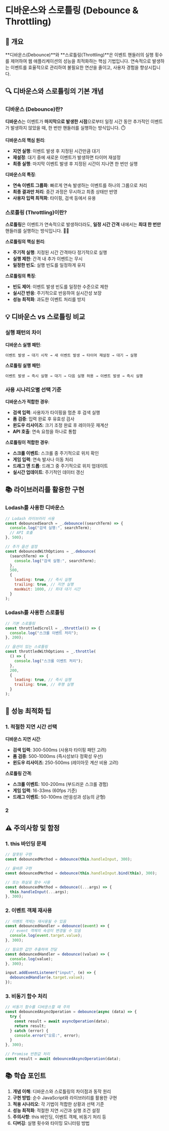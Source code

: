 # 디바운스와 스로틀링 (Debounce & Throttling)

## 📖 개요

**디바운스(Debounce)**와 **스로틀링(Throttling)**은 이벤트 핸들러의 실행 횟수를 제어하여 웹 애플리케이션의 성능을 최적화하는 핵심 기법입니다. 연속적으로 발생하는 이벤트를 효율적으로 관리하여 불필요한 연산을 줄이고, 사용자 경험을 향상시킵니다.

## 🔍 디바운스와 스로틀링의 기본 개념

### 디바운스 (Debounce)란?

**디바운스**는 이벤트가 **마지막으로 발생한 시점**으로부터 일정 시간 동안 추가적인 이벤트가 발생하지 않았을 때, 한 번만 핸들러를 실행하는 방식입니다. ⏱️

**디바운스의 핵심 원리**:

- **지연 실행**: 이벤트 발생 후 지정된 시간만큼 대기
- **재설정**: 대기 중에 새로운 이벤트가 발생하면 타이머 재설정
- **최종 실행**: 마지막 이벤트 발생 후 지정된 시간이 지나면 한 번만 실행

**디바운스의 특징**:

- **연속 이벤트 그룹화**: 빠르게 연속 발생하는 이벤트를 하나의 그룹으로 처리
- **최종 결과만 처리**: 중간 과정은 무시하고 최종 상태만 반영
- **사용자 입력 최적화**: 타이핑, 검색 등에서 유용

### 스로틀링 (Throttling)이란?

**스로틀링**은 이벤트가 연속적으로 발생하더라도, **일정 시간 간격** 내에서는 **최대 한 번만** 핸들러를 실행하는 방식입니다. 🏃‍♂️

**스로틀링의 핵심 원리**:

- **주기적 실행**: 지정된 시간 간격마다 정기적으로 실행
- **실행 제한**: 간격 내 추가 이벤트는 무시
- **일정한 빈도**: 실행 빈도를 일정하게 유지

**스로틀링의 특징**:

- **빈도 제어**: 이벤트 발생 빈도를 일정한 수준으로 제한
- **실시간 반응**: 주기적으로 반응하여 실시간성 보장
- **성능 최적화**: 과도한 이벤트 처리를 방지

## 💡 디바운스 vs 스로틀링 비교

### 실행 패턴의 차이

**디바운스 실행 패턴**:

```
이벤트 발생 → 대기 시작 → 새 이벤트 발생 → 타이머 재설정 → 대기 → 실행
```

**스로틀링 실행 패턴**:

```
이벤트 발생 → 즉시 실행 → 대기 → 다음 실행 허용 → 이벤트 발생 → 즉시 실행
```

### 사용 시나리오별 선택 기준

**디바운스가 적합한 경우**:

- **검색 입력**: 사용자가 타이핑을 멈춘 후 검색 실행
- **폼 검증**: 입력 완료 후 유효성 검사
- **윈도우 리사이즈**: 크기 조정 완료 후 레이아웃 재계산
- **API 호출**: 연속 요청을 하나로 통합

**스로틀링이 적합한 경우**:

- **스크롤 이벤트**: 스크롤 중 주기적으로 위치 확인
- **게임 입력**: 연속 발사나 이동 처리
- **드래그 앤 드롭**: 드래그 중 주기적으로 위치 업데이트
- **실시간 업데이트**: 주기적인 데이터 갱신

## 📚 라이브러리를 활용한 구현

### Lodash를 사용한 디바운스

```javascript
// Lodash 라이브러리 사용
const debouncedSearch = _.debounce((searchTerm) => {
  console.log("검색 실행:", searchTerm);
  // API 호출
}, 500);

// 추가 옵션 설정
const debouncedWithOptions = _.debounce(
  (searchTerm) => {
    console.log("검색 실행:", searchTerm);
  },
  500,
  {
    leading: true, // 즉시 실행
    trailing: true, // 지연 실행
    maxWait: 1000, // 최대 대기 시간
  }
);
```

### Lodash를 사용한 스로틀링

```javascript
// 기본 스로틀링
const throttledScroll = _.throttle(() => {
  console.log("스크롤 이벤트 처리");
}, 200);

// 옵션이 있는 스로틀링
const throttledWithOptions = _.throttle(
  () => {
    console.log("스크롤 이벤트 처리");
  },
  200,
  {
    leading: true, // 즉시 실행
    trailing: true, // 후행 실행
  }
);
```

## 🎯 성능 최적화 팁

### 1. 적절한 지연 시간 선택

**디바운스 지연 시간**:

- **검색 입력**: 300-500ms (사용자 타이핑 패턴 고려)
- **폼 검증**: 500-1000ms (즉시성보다 정확성 우선)
- **윈도우 리사이즈**: 250-500ms (레이아웃 계산 비용 고려)

**스로틀링 간격**:

- **스크롤 이벤트**: 100-200ms (부드러운 스크롤 경험)
- **게임 입력**: 16-33ms (60fps 기준)
- **드래그 이벤트**: 50-100ms (반응성과 성능의 균형)

### 2

## ⚠️ 주의사항 및 함정

### 1. this 바인딩 문제

```javascript
// 잘못된 구현
const debouncedMethod = debounce(this.handleInput, 300);

// 올바른 구현
const debouncedMethod = debounce(this.handleInput.bind(this), 300);

// 또는 화살표 함수 사용
const debouncedMethod = debounce((...args) => {
  this.handleInput(...args);
}, 300);
```

### 2. 이벤트 객체 재사용

```javascript
// 이벤트 객체는 재사용될 수 있음
const debouncedHandler = debounce((event) => {
  // event 객체의 속성이 변경될 수 있음
  console.log(event.target.value);
}, 300);

// 필요한 값만 추출하여 전달
const debouncedHandler = debounce((value) => {
  console.log(value);
}, 300);

input.addEventListener("input", (e) => {
  debouncedHandler(e.target.value);
});
```

### 3. 비동기 함수 처리

```javascript
// 비동기 함수를 디바운스할 때 주의
const debouncedAsyncOperation = debounce(async (data) => {
  try {
    const result = await asyncOperation(data);
    return result;
  } catch (error) {
    console.error("오류:", error);
  }
}, 300);

// Promise 반환값 처리
const result = await debouncedAsyncOperation(data);
```

## 📚 학습 포인트

1. **개념 이해**: 디바운스와 스로틀링의 차이점과 동작 원리
2. **구현 방법**: 순수 JavaScript와 라이브러리를 활용한 구현
3. **적용 시나리오**: 각 기법이 적합한 상황과 선택 기준
4. **성능 최적화**: 적절한 지연 시간과 실행 조건 설정
5. **주의사항**: this 바인딩, 이벤트 객체, 비동기 처리 등
6. **디버깅**: 실행 횟수와 타이밍 모니터링 방법
